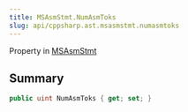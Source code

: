 ```yaml
---
title: MSAsmStmt.NumAsmToks
slug: api/cppsharp.ast.msasmstmt.numasmtoks
---
```

Property in [MSAsmStmt](/api/cppsharp/ast/msasmstmt)

## Summary



```csharp
public uint NumAsmToks { get; set; }
```

